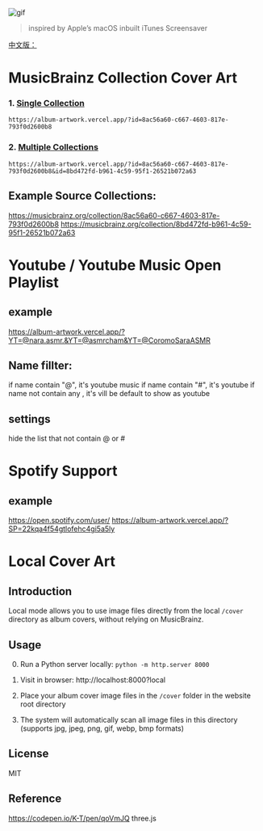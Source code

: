 ![gif](/albumartwork.gif)

> inspired by Apple’s macOS  inbuilt iTunes Screensaver


 [中文版：](./ReadmeZh.md)

# MusicBrainz Collection Cover Art

### 1. [Single Collection](https://album-artwork.vercel.app/?id=8ac56a60-c667-4603-817e-793f0d2600b8)
`
https://album-artwork.vercel.app/?id=8ac56a60-c667-4603-817e-793f0d2600b8
`

### 2. [Multiple Collections](https://album-artwork.vercel.app/?id=8ac56a60-c667-4603-817e-793f0d2600b8&id=8bd472fd-b961-4c59-95f1-26521b072a63)
`
https://album-artwork.vercel.app/?id=8ac56a60-c667-4603-817e-793f0d2600b8&id=8bd472fd-b961-4c59-95f1-26521b072a63
`
## Example Source Collections:
https://musicbrainz.org/collection/8ac56a60-c667-4603-817e-793f0d2600b8
https://musicbrainz.org/collection/8bd472fd-b961-4c59-95f1-26521b072a63


# Youtube / Youtube Music Open Playlist

## example
https://album-artwork.vercel.app/?YT=@nara.asmr.&YT=@asmrcham&YT=@CoromoSaraASMR

## Name fillter:
if name contain "@", it's youtube music
if name contain "#", it's youtube
if name not contain any , it's vill be default to show as youtube

## settings
hide the list that not contain @ or #

# Spotify Support
## example
https://open.spotify.com/user/
https://album-artwork.vercel.app/?SP=22kqa4f54gtlofehc4gi5a5ly



# Local Cover Art

## Introduction

Local mode allows you to use image files directly from the local `/cover` directory as album covers, without relying on MusicBrainz.

## Usage

0. Run a Python server locally:  `python -m http.server 8000`

1. Visit in browser: http://localhost:8000?local

2. Place your album cover image files in the `/cover` folder in the website root directory

3. The system will automatically scan all image files in this directory (supports jpg, jpeg, png, gif, webp, bmp formats)



## License

MIT

## Reference

https://codepen.io/K-T/pen/qoVmJQ
three.js








